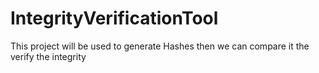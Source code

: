 # IntegrityVerificationTool
This project will be used to generate Hashes then we can compare it the verify the integrity
